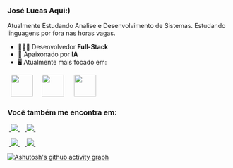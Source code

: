 ### José Lucas Aqui:)
Atualmente Estudando Analise e Desenvolvimento de Sistemas. Estudando linguagens por fora nas horas vagas.

- 👨🏻‍💻 Desenvolvedor **Full-Stack**
- 🦾 Apaixonado por **IA**
- 🖥️ Atualmente mais focado em:
<div style="display: inline">
  &nbsp;&nbsp;<img width="50" src="https://cdn.jsdelivr.net/gh/devicons/devicon/icons/python/python-original.svg" />&nbsp;&nbsp;
  &nbsp;&nbsp;<img width="50" height="50" src="https://cdn.jsdelivr.net/gh/devicons/devicon/icons/javascript/javascript-original.svg" />&nbsp;&nbsp;&nbsp;
  &nbsp;&nbsp;<img width="50" height="50" src="https://cdn.jsdelivr.net/gh/devicons/devicon/icons/php/php-original.svg" />&nbsp;&nbsp;
</div> 


### Você também me encontra em:
&nbsp;<a href="https://www.linkedin.com/in/lucasbezerraproo/">
  <img src="https://img.shields.io/badge/linkedin-%230077B5.svg?style=for-the-badge&logo=linkedin&logoColor=white">
</a>&nbsp;
&nbsp;<a href="https://medium.com/@lucasbezerraproo">
  <img src="https://img.shields.io/badge/Medium-12100E?style=for-the-badge&logo=medium&logoColor=white">
</a>&nbsp;

&nbsp;<a href="https://www.instagram.com/lucasbezerrapro">
  <img src="https://img.shields.io/badge/Instagram-%23E4405F.svg?style=for-the-badge&logo=Instagram&logoColor=white">
</a>&nbsp;
&nbsp;<a href="https://www.youtube.com/">
  <img src="https://img.shields.io/badge/YouTube-FF0000?style=for-the-badge&logo=youtube&logoColor=white">
</a>&nbsp;
<!--
#### E pode aproveitar pra ver alguns conteúdos que eu criei:
- <a href="https://github.com/lucaslealx/HousePrices/tree/main#readme">
    Projeto Kaggle: prevendo o preço das casas (House Prices)
  </a>
- <a href="https://llucaslleall.medium.com/conceitos-fundamentais-de-estat%C3%ADstica-para-ci%C3%AAncia-de-dados-945c1cc9f8c0">
    Conceitos fundamentais de estatística para Ciência de Dados (Medium)
  </a>
- <a href="https://www.youtube.com/watch?v=WJE4spsP-Xk&t=4317s">
    Como sair do ZERO em Ciência de Dados em Apenas UMA AULA (YouTube)
  </a>
- <a href="https://llucaslleall.medium.com/5-dicas-que-eu-gostaria-de-ter-escutado-quando-comecei-em-ci%C3%AAncia-de-dados-721735cd83c2">
    5 dicas que eu gostaria de ter escutado quando comecei em Ciência de Dados (Medium)
  </a>

<hr />
-->

[![Ashutosh's github activity graph](https://github-readme-activity-graph.vercel.app/graph?username=lucasbezerrapro&bg_color=050505&color=7c84ee&line=f5f4f4&point=2fbbe9&area=true&hide_border=true&locale=pt-br)](https://github.com/ashutosh00710/github-readme-activity-graph)

